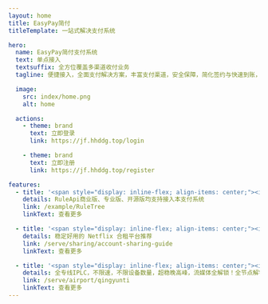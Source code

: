 ```yaml
---
layout: home
title: EasyPay简付
titleTemplate: 一站式解决支付系统

hero:
  name: EasyPay简付支付系统
  text: 单点接入
  textsuffix: 全方位覆盖多渠道收付业务
  tagline: 便捷接入，全面支付解决方案，丰富支付渠道，安全保障，简化签约与快速到账，智能风控，多平台适配与多样化场景

  image:
    src: index/home.png
    alt: home

  actions:
    - theme: brand
      text: 立即登录
      link: https://jf.hhddg.top/login

    - theme: brand
      text: 立即注册
      link: https://jf.hhddg.top/register

features:
  - title: '<span style="display: inline-flex; align-items: center;"><img src="index/rule.png" style="height:27px; margin-right:0.5rem;"/>RuleProject社区应用</span>'
    details: RuleApi商业版、专业版、开源版均支持接入本支付系统
    link: /example/RuleTree
    linkText: 查看更多

  - title: '<span style="display: inline-flex; align-items: center;"><iconify-icon icon="logos:youtube-icon" style="margin-right:0.5rem; alt="IPLC"></iconify-icon>合租平台</span>'
    details: 稳定好用的 Netflix 合租平台推荐
    link: /serve/sharing/account-sharing-guide
    linkText: 查看更多

  - title: '<span style="display: inline-flex; align-items: center;"><iconify-icon icon="twemoji:airplane" style="margin-right:0.5rem; alt="IPLC"></iconify-icon>优质线路</span>'
    details: 全专线IPLC，不限速，不限设备数量，超稳晚高峰，流媒体全解锁！全节点解锁chatgpt！
    link: /serve/airport/qingyunti
    linkText: 查看更多
---
```


<Home />
